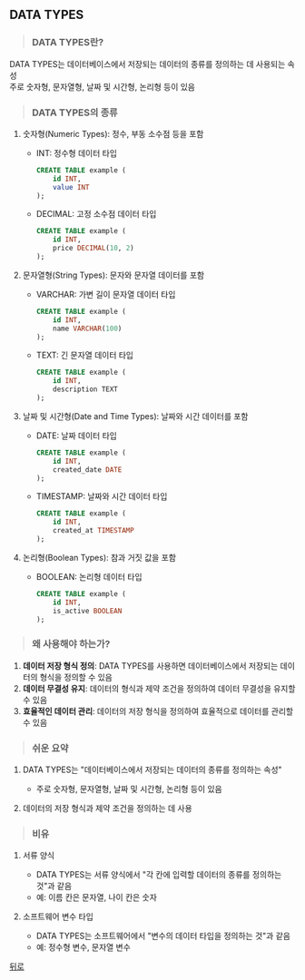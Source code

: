 ## DATA TYPES
> ### DATA TYPES란?
DATA TYPES는 데이터베이스에서 저장되는 데이터의 종류를 정의하는 데 사용되는 속성</br>
주로 숫자형, 문자열형, 날짜 및 시간형, 논리형 등이 있음

> ### DATA TYPES의 종류
1. 숫자형(Numeric Types): 정수, 부동 소수점 등을 포함
    - INT: 정수형 데이터 타입
        ```sql
        CREATE TABLE example (
            id INT,
            value INT
        );
        ```
    - DECIMAL: 고정 소수점 데이터 타입
        ```sql
        CREATE TABLE example (
            id INT,
            price DECIMAL(10, 2)
        );
        ```

2. 문자열형(String Types): 문자와 문자열 데이터를 포함
    - VARCHAR: 가변 길이 문자열 데이터 타입
        ```sql
        CREATE TABLE example (
            id INT,
            name VARCHAR(100)
        );
        ```
    - TEXT: 긴 문자열 데이터 타입
        ```sql
        CREATE TABLE example (
            id INT,
            description TEXT
        );
        ```

3. 날짜 및 시간형(Date and Time Types): 날짜와 시간 데이터를 포함
    - DATE: 날짜 데이터 타입
        ```sql
        CREATE TABLE example (
            id INT,
            created_date DATE
        );
        ```
    - TIMESTAMP: 날짜와 시간 데이터 타입
        ```sql
        CREATE TABLE example (
            id INT,
            created_at TIMESTAMP
        );
        ```

4. 논리형(Boolean Types): 참과 거짓 값을 포함
    - BOOLEAN: 논리형 데이터 타입
        ```sql
        CREATE TABLE example (
            id INT,
            is_active BOOLEAN
        );
        ```

> ### 왜 사용해야 하는가?
1. **데이터 저장 형식 정의**: DATA TYPES를 사용하면 데이터베이스에서 저장되는 데이터의 형식을 정의할 수 있음
2. **데이터 무결성 유지**: 데이터의 형식과 제약 조건을 정의하여 데이터 무결성을 유지할 수 있음
3. **효율적인 데이터 관리**: 데이터의 저장 형식을 정의하여 효율적으로 데이터를 관리할 수 있음

> ### 쉬운 요약
1. DATA TYPES는 "데이터베이스에서 저장되는 데이터의 종류를 정의하는 속성"
    - 주로 숫자형, 문자열형, 날짜 및 시간형, 논리형 등이 있음

2. 데이터의 저장 형식과 제약 조건을 정의하는 데 사용

> ### 비유
1. 서류 양식
    - DATA TYPES는 서류 양식에서 "각 칸에 입력할 데이터의 종류를 정의하는 것"과 같음
    - 예: 이름 칸은 문자열, 나이 칸은 숫자

2. 소프트웨어 변수 타입
    - DATA TYPES는 소프트웨어에서 "변수의 데이터 타입을 정의하는 것"과 같음
    - 예: 정수형 변수, 문자열 변수

[뒤로](mysql.md)
